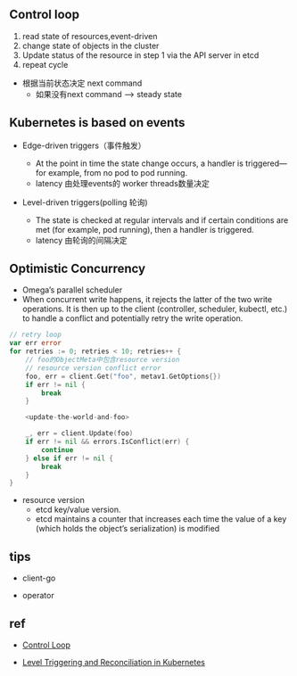 

## Control loop

1. read state of resources,event-driven
2. change state of objects in the cluster
3. Update status of the resource in step 1 via the API server in etcd
4. repeat cycle

+ 根据当前状态决定 next command
    + 如果没有next command --> steady state

## Kubernetes is based on events
+ Edge-driven triggers（事件触发）
    - At the point in time the state change occurs, a handler is triggered—for example, from no pod to pod running.
    - latency 由处理events的 worker threads数量决定

+ Level-driven triggers(polling 轮询)
    + The state is checked at regular intervals and if certain conditions are met (for example, pod running), then a handler is triggered.
    + latency 由轮询的间隔决定


## Optimistic Concurrency
+ Omega’s parallel scheduler
+ When concurrent write happens, it rejects the latter of the two write operations. It is then up to the client (controller, scheduler, kubectl, etc.) to handle a conflict and potentially retry the write operation.
```go
// retry loop
var err error
for retries := 0; retries < 10; retries++ {
    // foo的ObjectMeta中包含resource version
    // resource version conflict error
    foo, err = client.Get("foo", metav1.GetOptions{})
    if err != nil {
        break
    }

    <update-the-world-and-foo>

    _, err = client.Update(foo)
    if err != nil && errors.IsConflict(err) {
        continue
    } else if err != nil {
        break
    }
}
```
+ resource version
    + etcd key/value version.
    + etcd maintains a counter that increases each time the value of a key (which holds the object’s serialization) is modified

## tips

+ client-go

+ operator

## ref
+ [Control Loop](https://kubernetes.io/zh/docs/concepts/architecture/controller/)

+ [Level Triggering and Reconciliation in Kubernetes](https://hackernoon.com/level-triggering-and-reconciliation-in-kubernetes-1f17fe30333d)